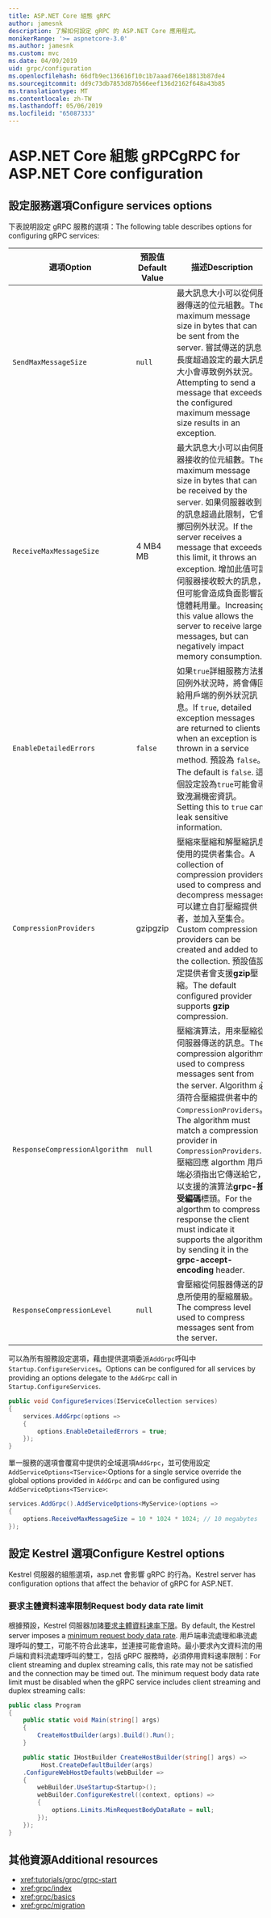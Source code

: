 ```yaml
---
title: ASP.NET Core 組態 gRPC
author: jamesnk
description: 了解如何設定 gRPC 的 ASP.NET Core 應用程式。
monikerRange: '>= aspnetcore-3.0'
ms.author: jamesnk
ms.custom: mvc
ms.date: 04/09/2019
uid: grpc/configuration
ms.openlocfilehash: 66dfb9ec136616f10c1b7aaad766e18813b87de4
ms.sourcegitcommit: dd9c73db7853d87b566eef136d2162f648a43b85
ms.translationtype: MT
ms.contentlocale: zh-TW
ms.lasthandoff: 05/06/2019
ms.locfileid: "65087333"
---
```

# <a name="grpc-for-aspnet-core-configuration"></a><span data-ttu-id="999d2-103">ASP.NET Core 組態 gRPC</span><span class="sxs-lookup"><span data-stu-id="999d2-103">gRPC for ASP.NET Core configuration</span></span>

## <a name="configure-services-options"></a><span data-ttu-id="999d2-104">設定服務選項</span><span class="sxs-lookup"><span data-stu-id="999d2-104">Configure services options</span></span>

<span data-ttu-id="999d2-105">下表說明設定 gRPC 服務的選項：</span><span class="sxs-lookup"><span data-stu-id="999d2-105">The following table describes options for configuring gRPC services:</span></span>

| <span data-ttu-id="999d2-106">選項</span><span class="sxs-lookup"><span data-stu-id="999d2-106">Option</span></span> | <span data-ttu-id="999d2-107">預設值</span><span class="sxs-lookup"><span data-stu-id="999d2-107">Default Value</span></span> | <span data-ttu-id="999d2-108">描述</span><span class="sxs-lookup"><span data-stu-id="999d2-108">Description</span></span> |
| ------ | ------------- | ----------- |
| `SendMaxMessageSize` | `null` | <span data-ttu-id="999d2-109">最大訊息大小可以從伺服器傳送的位元組數。</span><span class="sxs-lookup"><span data-stu-id="999d2-109">The maximum message size in bytes that can be sent from the server.</span></span> <span data-ttu-id="999d2-110">嘗試傳送的訊息長度超過設定的最大訊息大小會導致例外狀況。</span><span class="sxs-lookup"><span data-stu-id="999d2-110">Attempting to send a message that exceeds the configured maximum message size results in an exception.</span></span> |
| `ReceiveMaxMessageSize` | <span data-ttu-id="999d2-111">4 MB</span><span class="sxs-lookup"><span data-stu-id="999d2-111">4 MB</span></span> | <span data-ttu-id="999d2-112">最大訊息大小可以由伺服器接收的位元組數。</span><span class="sxs-lookup"><span data-stu-id="999d2-112">The maximum message size in bytes that can be received by the server.</span></span> <span data-ttu-id="999d2-113">如果伺服器收到的訊息超過此限制，它會擲回例外狀況。</span><span class="sxs-lookup"><span data-stu-id="999d2-113">If the server receives a message that exceeds this limit, it throws an exception.</span></span> <span data-ttu-id="999d2-114">增加此值可讓伺服器接收較大的訊息，但可能會造成負面影響記憶體耗用量。</span><span class="sxs-lookup"><span data-stu-id="999d2-114">Increasing this value allows the server to receive larger messages, but can negatively impact memory consumption.</span></span> |
| `EnableDetailedErrors` | `false` | <span data-ttu-id="999d2-115">如果`true`詳細服務方法擲回例外狀況時，將會傳回給用戶端的例外狀況訊息。</span><span class="sxs-lookup"><span data-stu-id="999d2-115">If `true`, detailed exception messages are returned to clients when an exception is thrown in a service method.</span></span> <span data-ttu-id="999d2-116">預設為 `false`。</span><span class="sxs-lookup"><span data-stu-id="999d2-116">The default is `false`.</span></span> <span data-ttu-id="999d2-117">這個設定設為`true`可能會導致洩漏機密資訊。</span><span class="sxs-lookup"><span data-stu-id="999d2-117">Setting this to `true` can leak sensitive information.</span></span> |
| `CompressionProviders` | <span data-ttu-id="999d2-118">gzip</span><span class="sxs-lookup"><span data-stu-id="999d2-118">gzip</span></span> | <span data-ttu-id="999d2-119">壓縮來壓縮和解壓縮訊息使用的提供者集合。</span><span class="sxs-lookup"><span data-stu-id="999d2-119">A collection of compression providers used to compress and decompress messages.</span></span> <span data-ttu-id="999d2-120">可以建立自訂壓縮提供者，並加入至集合。</span><span class="sxs-lookup"><span data-stu-id="999d2-120">Custom compression providers can be created and added to the collection.</span></span> <span data-ttu-id="999d2-121">預設值設定提供者會支援**gzip**壓縮。</span><span class="sxs-lookup"><span data-stu-id="999d2-121">The default configured provider supports **gzip** compression.</span></span> |
| `ResponseCompressionAlgorithm` | `null` | <span data-ttu-id="999d2-122">壓縮演算法，用來壓縮從伺服器傳送的訊息。</span><span class="sxs-lookup"><span data-stu-id="999d2-122">The compression algorithm used to compress messages sent from the server.</span></span> <span data-ttu-id="999d2-123">Algorithm 必須符合壓縮提供者中的`CompressionProviders`。</span><span class="sxs-lookup"><span data-stu-id="999d2-123">The algorithm must match a compression provider in `CompressionProviders`.</span></span> <span data-ttu-id="999d2-124">壓縮回應 algorthm 用戶端必須指出它傳送給它，以支援的演算法**grpc-接受編碼**標頭。</span><span class="sxs-lookup"><span data-stu-id="999d2-124">For the algorthm to compress a response the client must indicate it supports the algorithm by sending it in the **grpc-accept-encoding** header.</span></span> |
| `ResponseCompressionLevel` | `null` | <span data-ttu-id="999d2-125">會壓縮從伺服器傳送的訊息所使用的壓縮層級。</span><span class="sxs-lookup"><span data-stu-id="999d2-125">The compress level used to compress messages sent from the server.</span></span> |

<span data-ttu-id="999d2-126">可以為所有服務設定選項，藉由提供選項委派`AddGrpc`呼叫中`Startup.ConfigureServices`。</span><span class="sxs-lookup"><span data-stu-id="999d2-126">Options can be configured for all services by providing an options delegate to the `AddGrpc` call in `Startup.ConfigureServices`.</span></span>

```csharp
public void ConfigureServices(IServiceCollection services)
{
    services.AddGrpc(options =>
    {
        options.EnableDetailedErrors = true;
    });
}
```

<span data-ttu-id="999d2-127">單一服務的選項會覆寫中提供的全域選項`AddGrpc`，並可使用設定`AddServiceOptions<TService>`:</span><span class="sxs-lookup"><span data-stu-id="999d2-127">Options for a single service override the global options provided in `AddGrpc` and can be configured using `AddServiceOptions<TService>`:</span></span>

```csharp
services.AddGrpc().AddServiceOptions<MyService>(options =>
{
    options.ReceiveMaxMessageSize = 10 * 1024 * 1024; // 10 megabytes
});
```

## <a name="configure-kestrel-options"></a><span data-ttu-id="999d2-128">設定 Kestrel 選項</span><span class="sxs-lookup"><span data-stu-id="999d2-128">Configure Kestrel options</span></span>

<span data-ttu-id="999d2-129">Kestrel 伺服器的組態選項，asp.net 會影響 gRPC 的行為。</span><span class="sxs-lookup"><span data-stu-id="999d2-129">Kestrel server has configuration options that affect the behavior of gRPC for ASP.NET.</span></span>

### <a name="request-body-data-rate-limit"></a><span data-ttu-id="999d2-130">要求主體資料速率限制</span><span class="sxs-lookup"><span data-stu-id="999d2-130">Request body data rate limit</span></span>

<span data-ttu-id="999d2-131">根據預設，Kestrel 伺服器加諸[要求主體資料速率下限](
<xref:Microsoft.AspNetCore.Server.Kestrel.Core.KestrelServerLimits.MinRequestBodyDataRate>)。</span><span class="sxs-lookup"><span data-stu-id="999d2-131">By default, the Kestrel server imposes a [minimum request body data rate](
<xref:Microsoft.AspNetCore.Server.Kestrel.Core.KestrelServerLimits.MinRequestBodyDataRate>).</span></span> <span data-ttu-id="999d2-132">用戶端串流處理和串流處理呼叫的雙工，可能不符合此速率，並連接可能會逾時。最小要求內文資料流的用戶端和資料流處理呼叫的雙工，包括 gRPC 服務時，必須停用資料速率限制：</span><span class="sxs-lookup"><span data-stu-id="999d2-132">For client streaming and duplex streaming calls, this rate may not be satisfied and the connection may be timed out. The minimum request body data rate limit must be disabled when the gRPC service includes client streaming and duplex streaming calls:</span></span>

```csharp
public class Program
{
    public static void Main(string[] args)
    {
        CreateHostBuilder(args).Build().Run();
    }

    public static IHostBuilder CreateHostBuilder(string[] args) =>
         Host.CreateDefaultBuilder(args)
    .ConfigureWebHostDefaults(webBuilder =>
    {
        webBuilder.UseStartup<Startup>();
        webBuilder.ConfigureKestrel((context, options) =>
        {
            options.Limits.MinRequestBodyDataRate = null;
        });
    });
}
```

## <a name="additional-resources"></a><span data-ttu-id="999d2-133">其他資源</span><span class="sxs-lookup"><span data-stu-id="999d2-133">Additional resources</span></span>

* <xref:tutorials/grpc/grpc-start>
* <xref:grpc/index>
* <xref:grpc/basics>
* <xref:grpc/migration>
